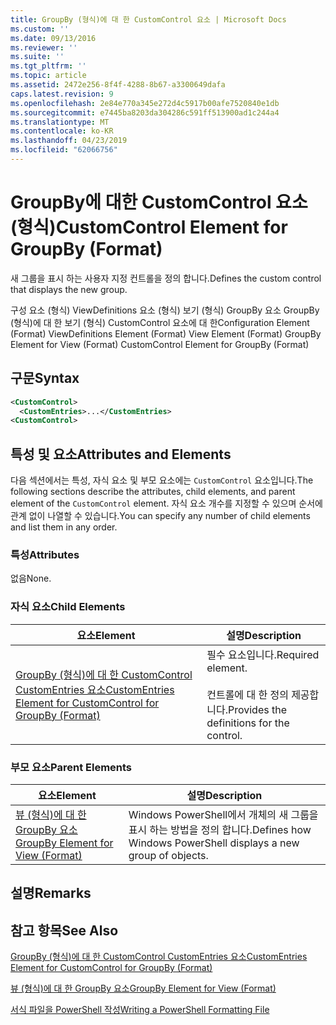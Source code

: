 ```yaml
---
title: GroupBy (형식)에 대 한 CustomControl 요소 | Microsoft Docs
ms.custom: ''
ms.date: 09/13/2016
ms.reviewer: ''
ms.suite: ''
ms.tgt_pltfrm: ''
ms.topic: article
ms.assetid: 2472e256-8f4f-4288-8b67-a3300649dafa
caps.latest.revision: 9
ms.openlocfilehash: 2e84e770a345e272d4c5917b00afe7520840e1db
ms.sourcegitcommit: e7445ba8203da304286c591ff513900ad1c244a4
ms.translationtype: MT
ms.contentlocale: ko-KR
ms.lasthandoff: 04/23/2019
ms.locfileid: "62066756"
---
```

# <a name="customcontrol-element-for-groupby-format"></a><span data-ttu-id="bc8f4-102">GroupBy에 대한 CustomControl 요소(형식)</span><span class="sxs-lookup"><span data-stu-id="bc8f4-102">CustomControl Element for GroupBy (Format)</span></span>

<span data-ttu-id="bc8f4-103">새 그룹을 표시 하는 사용자 지정 컨트롤을 정의 합니다.</span><span class="sxs-lookup"><span data-stu-id="bc8f4-103">Defines the custom control that displays the new group.</span></span>

<span data-ttu-id="bc8f4-104">구성 요소 (형식) ViewDefinitions 요소 (형식) 보기 (형식) GroupBy 요소 GroupBy (형식)에 대 한 보기 (형식) CustomControl 요소에 대 한</span><span class="sxs-lookup"><span data-stu-id="bc8f4-104">Configuration Element (Format) ViewDefinitions Element (Format) View Element (Format) GroupBy Element for View (Format) CustomControl Element for GroupBy (Format)</span></span>

## <a name="syntax"></a><span data-ttu-id="bc8f4-105">구문</span><span class="sxs-lookup"><span data-stu-id="bc8f4-105">Syntax</span></span>

```xml
<CustomControl>
  <CustomEntries>...</CustomEntries>
<CustomControl>
```

## <a name="attributes-and-elements"></a><span data-ttu-id="bc8f4-106">특성 및 요소</span><span class="sxs-lookup"><span data-stu-id="bc8f4-106">Attributes and Elements</span></span>

<span data-ttu-id="bc8f4-107">다음 섹션에서는 특성, 자식 요소 및 부모 요소에는 `CustomControl` 요소입니다.</span><span class="sxs-lookup"><span data-stu-id="bc8f4-107">The following sections describe the attributes, child elements, and parent element of the `CustomControl` element.</span></span> <span data-ttu-id="bc8f4-108">자식 요소 개수를 지정할 수 있으며 순서에 관계 없이 나열할 수 있습니다.</span><span class="sxs-lookup"><span data-stu-id="bc8f4-108">You can specify any number of child elements and list them in any order.</span></span>

### <a name="attributes"></a><span data-ttu-id="bc8f4-109">특성</span><span class="sxs-lookup"><span data-stu-id="bc8f4-109">Attributes</span></span>

<span data-ttu-id="bc8f4-110">없음</span><span class="sxs-lookup"><span data-stu-id="bc8f4-110">None.</span></span>

### <a name="child-elements"></a><span data-ttu-id="bc8f4-111">자식 요소</span><span class="sxs-lookup"><span data-stu-id="bc8f4-111">Child Elements</span></span>

|<span data-ttu-id="bc8f4-112">요소</span><span class="sxs-lookup"><span data-stu-id="bc8f4-112">Element</span></span>|<span data-ttu-id="bc8f4-113">설명</span><span class="sxs-lookup"><span data-stu-id="bc8f4-113">Description</span></span>|
|-------------|-----------------|
|[<span data-ttu-id="bc8f4-114">GroupBy (형식)에 대 한 CustomControl CustomEntries 요소</span><span class="sxs-lookup"><span data-stu-id="bc8f4-114">CustomEntries Element for CustomControl for GroupBy (Format)</span></span>](./customentries-element-for-customcontrol-for-groupby-format.md)|<span data-ttu-id="bc8f4-115">필수 요소입니다.</span><span class="sxs-lookup"><span data-stu-id="bc8f4-115">Required element.</span></span><br /><br /> <span data-ttu-id="bc8f4-116">컨트롤에 대 한 정의 제공합니다.</span><span class="sxs-lookup"><span data-stu-id="bc8f4-116">Provides the definitions for the control.</span></span>|

### <a name="parent-elements"></a><span data-ttu-id="bc8f4-117">부모 요소</span><span class="sxs-lookup"><span data-stu-id="bc8f4-117">Parent Elements</span></span>

|<span data-ttu-id="bc8f4-118">요소</span><span class="sxs-lookup"><span data-stu-id="bc8f4-118">Element</span></span>|<span data-ttu-id="bc8f4-119">설명</span><span class="sxs-lookup"><span data-stu-id="bc8f4-119">Description</span></span>|
|-------------|-----------------|
|[<span data-ttu-id="bc8f4-120">뷰 (형식)에 대 한 GroupBy 요소</span><span class="sxs-lookup"><span data-stu-id="bc8f4-120">GroupBy Element for View (Format)</span></span>](./groupby-element-for-view-format.md)|<span data-ttu-id="bc8f4-121">Windows PowerShell에서 개체의 새 그룹을 표시 하는 방법을 정의 합니다.</span><span class="sxs-lookup"><span data-stu-id="bc8f4-121">Defines how Windows PowerShell displays a new group of objects.</span></span>|

## <a name="remarks"></a><span data-ttu-id="bc8f4-122">설명</span><span class="sxs-lookup"><span data-stu-id="bc8f4-122">Remarks</span></span>

## <a name="see-also"></a><span data-ttu-id="bc8f4-123">참고 항목</span><span class="sxs-lookup"><span data-stu-id="bc8f4-123">See Also</span></span>

[<span data-ttu-id="bc8f4-124">GroupBy (형식)에 대 한 CustomControl CustomEntries 요소</span><span class="sxs-lookup"><span data-stu-id="bc8f4-124">CustomEntries Element for CustomControl for GroupBy (Format)</span></span>](./customentries-element-for-customcontrol-for-groupby-format.md)

[<span data-ttu-id="bc8f4-125">뷰 (형식)에 대 한 GroupBy 요소</span><span class="sxs-lookup"><span data-stu-id="bc8f4-125">GroupBy Element for View (Format)</span></span>](./groupby-element-for-view-format.md)

[<span data-ttu-id="bc8f4-126">서식 파일을 PowerShell 작성</span><span class="sxs-lookup"><span data-stu-id="bc8f4-126">Writing a PowerShell Formatting File</span></span>](./writing-a-powershell-formatting-file.md)
